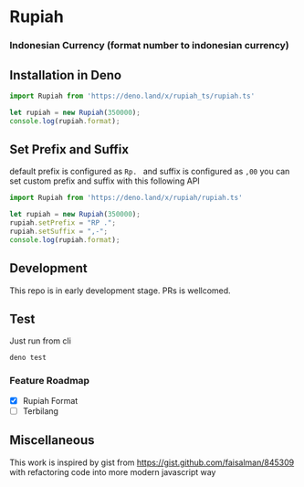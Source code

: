 # Rupiah
### Indonesian Currency (format number to indonesian currency)

## **Installation in Deno**
```ts
import Rupiah from 'https://deno.land/x/rupiah_ts/rupiah.ts'

let rupiah = new Rupiah(350000);
console.log(rupiah.format);
```

## **Set Prefix and Suffix**
default prefix is configured as ```Rp. ``` and suffix is configured as ```,00``` you can set custom prefix and suffix with this following API

```ts
import Rupiah from 'https://deno.land/x/rupiah/rupiah.ts'

let rupiah = new Rupiah(350000);
rupiah.setPrefix = "RP .";
rupiah.setSuffix = ",-";
console.log(rupiah.format);
```

## **Development**
This repo is in early development stage. PRs is wellcomed.

## **Test**
Just run from cli
```
deno test
```

### Feature Roadmap 

- [x] Rupiah Format
- [ ] Terbilang

## **Miscellaneous**
This work is inspired by gist from https://gist.github.com/faisalman/845309 with refactoring code into more modern javascript way
